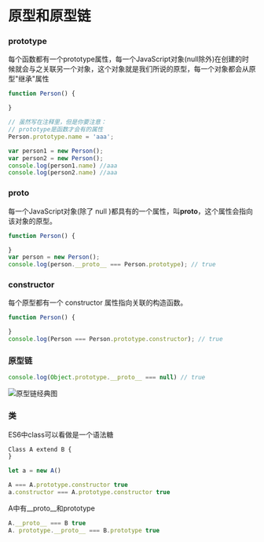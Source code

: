 # 原型和原型链

### prototype

每个函数都有一个prototype属性，每一个JavaScript对象(null除外)在创建的时候就会与之关联另一个对象，这个对象就是我们所说的原型，每一个对象都会从原型"继承"属性

```js
function Person() {

}

// 虽然写在注释里，但是你要注意：
// prototype是函数才会有的属性
Person.prototype.name = 'aaa';

var person1 = new Person();
var person2 = new Person();
console.log(person1.name) //aaa
console.log(person2.name) //aaa
```

### proto

每一个JavaScript对象(除了 null )都具有的一个属性，叫**proto**，这个属性会指向该对象的原型。

```js
function Person() {

}
var person = new Person();
console.log(person.__proto__ === Person.prototype); // true
```

### constructor

每个原型都有一个 constructor 属性指向关联的构造函数。

```js
function Person() {

}
console.log(Person === Person.prototype.constructor); // true
```

### 原型链

```js
console.log(Object.prototype.__proto__ === null) // true
```

![原型链经典图](/learn/image/web/prototype.png)



### 类

ES6中class可以看做是一个语法糖

```js
Class A extend B {
}

let a = new A()

A === A.prototype.constructor true
a.constructor === A.prototype.constructor true
```

A中有__proto__和prototype

```js
A.__proto__ === B true
A. prototype.__proto__ === B.prototype true
```

